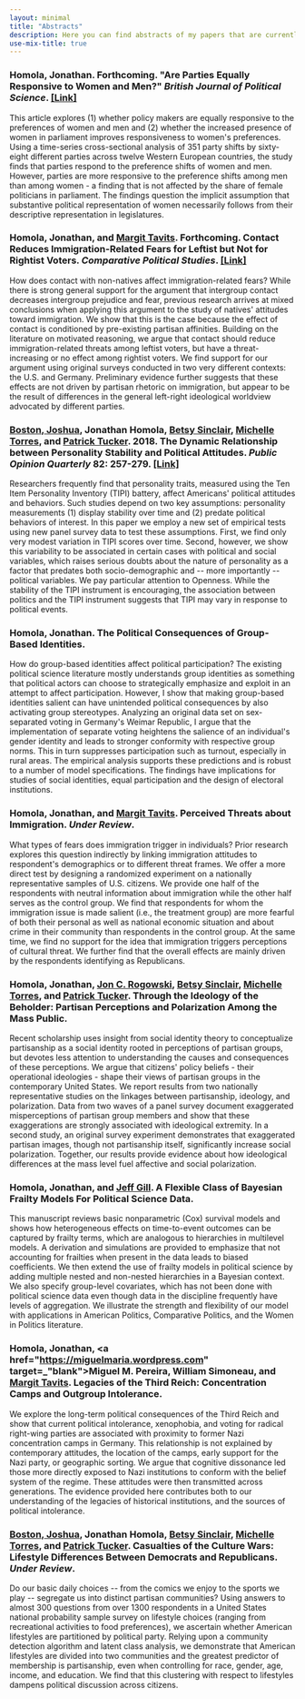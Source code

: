 ```yaml
---
layout: minimal
title: "Abstracts"
description: Here you can find abstracts of my papers that are currently under review or work in progress.
use-mix-title: true
---
```


### <a name="responsiveness"></a>Homola, Jonathan. Forthcoming. "Are Parties Equally Responsive to Women and Men?" *British Journal of Political Science*. [[Link]](https://doi.org/10.1017/S0007123417000114 "British Journal of Political Science")
This article explores (1) whether policy makers are equally responsive to the preferences of women and men and (2) whether the increased presence of women in parliament improves responsiveness to women's preferences. Using a time-series cross-sectional analysis of 351 party shifts by sixty-eight different parties across twelve Western European countries, the study finds that parties respond to the preference shifts of women and men. However, parties are more responsive to the preference shifts among men than among women - a finding that is not affected by the share of female politicians in parliament. The findings question the implicit assumption that substantive political representation of women necessarily follows from their descriptive representation in legislatures.

### <a name="contact"></a>Homola, Jonathan, and <a href="http://pages.wustl.edu/tavits" target="_blank">Margit Tavits</a>. Forthcoming. Contact Reduces Immigration-Related Fears for Leftist but Not for Rightist Voters. *Comparative Political Studies*. [[Link]](https://doi.org/10.1177/0010414017740590 "Comparative Political Studies")
How does contact with non-natives affect immigration-related fears? While there is strong general support for the argument that intergroup contact decreases intergroup prejudice and fear, previous research arrives at mixed conclusions when applying this argument to the study of natives' attitudes toward immigration. We show that this is the case because the effect of contact is conditioned by pre-existing partisan affinities. Building on the literature on motivated reasoning, we argue that contact should reduce immigration-related threats among leftist voters, but have a threat-increasing or no effect among rightist voters. We find support for our argument using original surveys conducted in two very different contexts: the U.S. and Germany. Preliminary evidence further suggests that these effects are not driven by partisan rhetoric on immigration, but appear to be the result of differences in the general left-right ideological worldview advocated by different parties.

### <a name="tipi"></a><a href="http://joshuaboston.com/" target="_blank">Boston, Joshua</a>, Jonathan Homola, <a href="https://pages.wustl.edu/betsysinclair" target="_blank">Betsy Sinclair</a>, <a href="http://smtorres.org" target="_blank">Michelle Torres</a>, and <a href="http://www.patricktucker.org" target="_blank">Patrick Tucker</a>. 2018. The Dynamic Relationship between Personality Stability and Political Attitudes. *Public Opinion Quarterly* 82: 257-279. [[Link]](https://doi.org/10.1093/poq/nfy001 "Public Opinion Quarterly")
Researchers frequently find that personality traits, measured using the Ten Item Personality Inventory (TIPI) battery, affect Americans' political attitudes and behaviors. Such studies depend on two key assumptions: personality measurements (1) display stability over time and (2) predate political behaviors of interest. In this paper we employ a new set of empirical tests using new panel survey data to test these assumptions. First, we find only very modest variation in TIPI scores over time. Second, however, we show this variability to be associated in certain cases with political and social variables, which raises serious doubts about the nature of personality as a factor that predates both socio-demographic and -- more importantly -- political variables. We pay particular attention to Openness. While the stability of the TIPI instrument is encouraging, the association between politics and the TIPI instrument suggests that TIPI may vary in response to political events.

### <a name="separate"></a>Homola, Jonathan. The Political Consequences of Group-Based Identities.
How do group-based identities affect political participation? The existing political science literature mostly understands group identities as something that political actors can choose to strategically emphasize and exploit in an attempt to affect participation. However, I show that making group-based identities salient can have unintended political consequences by also activating group stereotypes. Analyzing an original data set on sex-separated voting in Germany's Weimar Republic, I argue that the implementation of separate voting heightens the salience of an individual's gender identity and leads to stronger conformity with respective group norms. This in turn suppresses participation such as turnout, especially in rural areas. The empirical analysis supports these predictions and is robust to a number of model specifications. The findings have implications for studies of social identities, equal participation and the design of electoral institutions.

### <a name="threats"></a>Homola, Jonathan, and <a href="http://pages.wustl.edu/tavits" target="_blank">Margit Tavits</a>. Perceived Threats about Immigration. *Under Review*.
What types of fears does immigration trigger in individuals? Prior research explores this question indirectly by linking immigration attitudes to respondent's demographics or to different threat frames. We offer a more direct test by designing a randomized experiment on a nationally representative samples of U.S. citizens. We provide one half of the respondents with neutral information about immigration while the other half serves as the control group. We find that respondents for whom the immigration issue is made salient (i.e., the treatment group) are more fearful of both their personal as well as national economic situation and about crime in their community than respondents in the control group. At the same time, we find no support for the idea that immigration triggers perceptions of cultural threat. We further find that the overall effects are mainly driven by the respondents identifying as Republicans.

### <a name="ideology"></a>Homola, Jonathan, <a href="http://scholar.harvard.edu/rogowski" target="_blank">Jon C. Rogowski</a>, <a href="https://pages.wustl.edu/betsysinclair" target="_blank">Betsy Sinclair</a>, <a href="http://smtorres.org" target="_blank">Michelle Torres</a>, and <a href="http://www.patricktucker.org" target="_blank">Patrick Tucker</a>. Through the Ideology of the Beholder: Partisan Perceptions and Polarization Among the Mass Public.
Recent scholarship uses insight from social identity theory to conceptualize partisanship as a social identity rooted in perceptions of partisan groups, but devotes less attention to understanding the causes and consequences of these perceptions. We argue that citizens' policy beliefs - their operational ideologies - shape their views of partisan groups in the contemporary United States. We report results from two nationally representative studies on the linkages between partisanship, ideology, and polarization. Data from two waves of a panel survey document exaggerated misperceptions of partisan group members and show that these exaggerations are strongly associated with ideological extremity. In a second study, an original survey experiment demonstrates that exaggerated partisan images, though not partisanship itself, significantly increase social polarization. Together, our results provide evidence about how ideological differences at the mass level fuel affective and social polarization.

### <a name="frailty"></a>Homola, Jonathan, and <a href="http://jeffgill.org/" target="_blank">Jeff Gill</a>. A Flexible Class of Bayesian Frailty Models For Political Science Data.
This manuscript reviews basic nonparametric (Cox) survival models and shows how heterogeneous effects on time-to-event outcomes can be captured by frailty terms, which are analogous to hierarchies in multilevel models. A derivation and simulations are provided to emphasize that not accounting for frailties when present in the data leads to biased coefficients. We then extend the use of frailty models in political science by adding multiple nested and non-nested hierarchies in a Bayesian context. We also specify group-level covariates, which has not been done with political science data even though data in the discipline frequently have levels of aggregation. We illustrate the strength and flexibility of our model with applications in American Politics, Comparative Politics, and the Women in Politics literature.

### <a name="camps"></a>Homola, Jonathan, <a href="https://miguelmaria.wordpress.com" target=_"blank">Miguel M. Pereira</a>, William Simoneau, and <a href="http://pages.wustl.edu/tavits" target="_blank">Margit Tavits</a>. Legacies of the Third Reich: Concentration Camps and Outgroup Intolerance.
We explore the long-term political consequences of the Third Reich and show that current political intolerance, xenophobia, and voting for radical right-wing parties are associated with proximity to former Nazi concentration camps in Germany. This relationship is not explained by contemporary attitudes, the location of the camps, early support for the Nazi party, or geographic sorting. We argue that cognitive dissonance led those more directly exposed to Nazi institutions to conform with the belief system of the regime. These attitudes were then transmitted across generations. The evidence provided here contributes both to our understanding of the legacies of historical institutions, and the sources of political intolerance.

### <a name="lifestyles"></a><a href="http://joshuaboston.com/" target="_blank">Boston, Joshua</a>, Jonathan Homola, <a href="https://pages.wustl.edu/betsysinclair" target="_blank">Betsy Sinclair</a>, <a href="http://smtorres.org" target="_blank">Michelle Torres</a>, and <a href="http://www.patricktucker.org" target="_blank">Patrick Tucker</a>. Casualties of the Culture Wars: Lifestyle Differences Between Democrats and Republicans. *Under Review*.
Do our basic daily choices -- from the comics we enjoy to the sports we play -- segregate us into distinct partisan communities? Using answers to almost 300 questions from over 1300 respondents in a United States national probability sample survey on lifestyle choices (ranging from recreational activities to food preferences), we ascertain whether American lifestyles are partitioned by political party. Relying upon a community detection algorithm and latent class analysis, we demonstrate that American lifestyles are divided into two communities and the greatest predictor of membership is partisanship, even when controlling for race, gender, age, income, and education. We find that this clustering with respect to lifestyles dampens political discussion across citizens.
